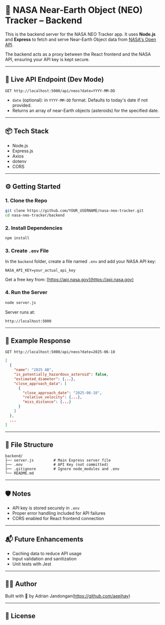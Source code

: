 # 🚀 NASA Near-Earth Object (NEO) Tracker – Backend

This is the backend server for the NASA NEO Tracker app. It uses **Node.js** and **Express** to fetch and serve Near-Earth Object data from [NASA's Open API](https://api.nasa.gov/).

The backend acts as a proxy between the React frontend and the NASA API, ensuring your API key is kept secure.

---

## 🔗 Live API Endpoint (Dev Mode)

```
GET http://localhost:5000/api/neos?date=YYYY-MM-DD
```

- `date` (optional): in `YYYY-MM-DD` format. Defaults to today's date if not provided.
- Returns an array of near-Earth objects (asteroids) for the specified date.

---

## 📦 Tech Stack

- Node.js
- Express.js
- Axios
- dotenv
- CORS

---

## ⚙️ Getting Started

### 1. Clone the Repo

```bash
git clone https://github.com/YOUR_USERNAME/nasa-neo-tracker.git
cd nasa-neo-tracker/backend
```

### 2. Install Dependencies

```bash
npm install
```

### 3. Create `.env` File

In the `backend` folder, create a file named `.env` and add your NASA API key:

```
NASA_API_KEY=your_actual_api_key
```

Get a free key from: [https://api.nasa.gov](https://api.nasa.gov)

### 4. Run the Server

```bash
node server.js
```

Server runs at:  
```
http://localhost:5000
```

---

## 🧪 Example Response

```
GET http://localhost:5000/api/neos?date=2025-06-18
```

```json
[
  {
    "name": "2025 AB",
    "is_potentially_hazardous_asteroid": false,
    "estimated_diameter": {...},
    "close_approach_data": [
      {
        "close_approach_date": "2025-06-18",
        "relative_velocity": {...},
        "miss_distance": {...}
      }
    ]
  },
  ...
]
```

---

## 📁 File Structure

```
backend/
├── server.js         # Main Express server file
├── .env              # API Key (not committed)
├── .gitignore        # Ignore node_modules and .env
└── README.md
```

---

## 🛡️ Notes

- API key is stored securely in `.env`
- Proper error handling included for API failures
- CORS enabled for React frontend connection

---

## 📬 Future Enhancements

- Caching data to reduce API usage
- Input validation and sanitization
- Unit tests with Jest

---

## 👨‍🚀 Author

Built with 💫 by Adrian Jandongan(https://github.com/aeejhay)

---

## 📄 License



